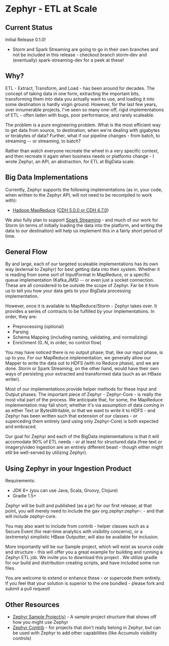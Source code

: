 Zephyr - ETL at Scale
========================

Current Status
-----------------------
Initial Release 0.1.0!
 - Storm and Spark Streaming are going to go in their own branches and not be included in this release - checkout branch storm-dev and (eventually) spark-streaming-dev for a peek at these!

Why?
------------------------
ETL - Extract, Transform, and Load - has been around for decades.  The concept of taking data in one form, 
extracting the important bits, transforming them into data you actually want to use, and loading it into some
destination is hardly virgin ground.  However, for the last few years, over innumerable projects, I've seen
so many one-off, rigid implementations of ETL - often laden with bugs, poor performance, and rarely scaleable.

The problem is a pure engineering problem.  What is the most efficient way to get data from source, to destination,
when we're dealing with gigabytes or terabytes of data?  Further, what if our pipeline changes - from batch, to 
streaming -- or streaming, to batch?

Rather than watch everyone recreate the wheel in a very specific context, and then recreate it again when 
business needs or platforms change - I wrote Zephyr, an API, an abstraction, for ETL at BigData scale.

Big Data Implementations
------------------------
Currently, Zephyr supports the following implementations (as in, your code, when written to the Zephyr API, 
will not need to be recompiled to work with):
* <a href="http://hadoop.apache.org">Hadoop MapReduce</a> (<a href="http://www.cloudera.com">CDH 5.0.0 or CDH 4.7.0</a>)

We also fully plan to support <a href="http://spark-project.org">Spark Streaming</a> - and much of our 
work for Storm (in  terms of initially loading the data into the platform, and writing the data to our 
destination) will help us implement this in a fairly short period of time.

General Flow
-------------------------
By and large, each of our targeted scaleable implementations has its own way (external to Zephyr) for best
getting data into their system.  Whether it is reading from some sort of InputFormat in MapReduce, or a
specific queue implementation (Kafka,JMS) -- or even just a socket connection.  These are all considered to be
outside the scope of Zephyr.  Far be it from us to tell you how your data gets to your BigData processing
implementation.

However, once it is available to MapReduce/Storm - Zephyr takes over.  It provides a series of contracts to 
be fulfilled by your implementations.  In order, they are:
* Preprocessing (optional)
* Parsing
* Schema Mapping (including naming, validating, and normalizing)
* Enrichment (0..N, in order, no control flow)

You may have noticed there is no output phase; that, like our input phase, is up to you.  For our MapReduce
implementation, we generally allow our Mapper to write the data out to HDFS (with no Reduce phase), and we
are done.  Storm or Spark Streaming, on the other hand, would have their own ways of persisting your 
extracted and transformed data (such as an HBase writer).

Most of our implementations provide helper methods for these Input and Output phases.  The important piece of
Zephyr - Zephyr-Core - is really the most vital part of the process.  We anticipate that, for some, the
MapReduce implementation may fall short; whether it's via assumption of data coming in as either Text or
BytesWritable, or that we want to write it to HDFS - and Zephyr has been written such that extension of
our classes - or superceding them entirely (and using only Zephyr-Core) is both expected and embraced.

Our goal for Zephyr and each of the BigData implementations is that it will accomodate 90% of ETL needs - 
or at least for structured data (free text or imagery/video ingestion are an entirely different beast - though 
either might still be well-served by utilizing Zephyr).

Using Zephyr in your Ingestion Product
--------------------------
Requirements:
* JDK 6+ (you can use Java, Scala, Groovy, Clojure)
* Gradle 1.5+

Zephyr will be built and published (as a jar) for our first release; at that point, you will merely need 
to include the gav org.zephyr:zephyr-<bigdata-implementation>:<version> - and that will include zephyr-core.

You may also want to include from contrib - helper classes such as a Secure Event (for real-time analytics with
visibility concerns), or a (extremely) simplistic HBase Outputter, will also be available for inclusion.

More importantly will be our Sample project, which will exist as source code and structure - this will offer 
you a great example for building and running a Zephyr ETL job.  We invite you to download this project 
<here>.  We utilize gradle for our build and distribution creating scripts, and have included some run files.

You are welcome to extend or enhance these - or supercede them entirely.  If you feel that your solution
is superior to the one bundled - please fork and submit a pull request!

Other Resources
--------------------------
- <a href="https://github.com/Sotera/zephyr-sample-project">Zephyr Sample Project(s)</a> - A sample project structure that shows off how you might use Zephyr
- <a href="https://github.com/Sotera/zephyr-contrib">Zephyr Contrib</a> - for projects that don't really belong in Zephyr, but can be used with Zephyr to add other capabilities (like Accumulo visibility controls)
